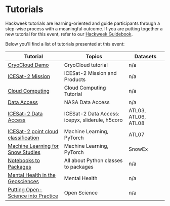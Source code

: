# Tutorials

Hackweek tutorials are learning-oriented and guide participants through a step-wise process with a meaningful outcome. If you are putting together a new tutorial for this event, refer to our [Hackweek Guidebook](https://guidebook.hackweek.io/training/tutorials/index.html).

Below you'll find a list of tutorials presented at this event:

| Tutorial | Topics | Datasets |
| -  | - | - |
| [CryoCloud Demo](./cryocloud_demo/CryoCloud_demo.ipynb) | CryoCloud tutorial | n/a |
| [ICESat-2 Mission](./mission-overview/icesat-2-mission-overview.ipynb) | ICESat-2 Mission and Products | n/a |
| [Cloud Computing](./cloud-computing/00-goals-and-outline.ipynb) | Cloud Computing Tutorial | n/a |
| [Data Access](https://snowex-2024.hackweek.io/tutorials/Data_access/index.html) | NASA Data Access | n/a |
| [ICESat-2 Data Access](./data_access/ICESat2_Data_Access_Tutorial.ipynb) | ICESat-2 Data Access: icepyx, sliderule, h5coro | ATL03, ATL06, ATL08 |
| [ICESat-2 point cloud classification](./machine-learning/point_cloud_classifier.ipynb) | Machine Learning, PyTorch | ATL07 |
| [Machine Learning for Snow Studies](https://snowex-2024.hackweek.io/tutorials/NN_with_Pytorch/intro.html) | Machine Learning, PyTorch | SnowEx |
| [Notebooks to Packages](./nb-to-package/index.md) | All about Python classes to packages | n/a |
| [Mental Health in the Geosciences](./mental-health/index.md) | Mental Health | n/a |
| [Putting Open-Science into Practice](./open-science/index.md) | Open Science | n/a |
